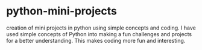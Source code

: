 # python-mini-projects
creation of mini projects in python using simple concepts and coding.
I have used simple concepts of Python into making a fun challenges and projects for a better understanding.
This makes coding more fun and interesting.
